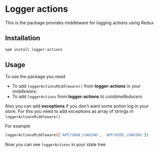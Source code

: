 # Logger actions
This is the package provides middleware for logging actions using Redux
## Installation
```sh
npm install logger-actions
```
## Usage
To use the package you need
- To add `loggerActionsMiddleware()` from **logger-actions** in your _middleware_. 
- To add `loggerActions` from **logger-actions** to _combineReducers_

Also you can add **exceptions** if you don't want some action log in your store. For this you need to add exceptions as array of strings  in `loggerActionsMiddleware()`.

For example 
```sh
loggerActionsMiddleware(['APP/SHOW_LOADING', 'APP/HIDE_LOADING'])
```

Now you can see `loggerActions` in your state tree